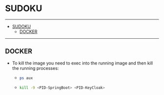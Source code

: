 # SUDOKU

---

<!-- TOC -->
* [SUDOKU](#sudoku)
  * [DOCKER](#docker)
<!-- TOC -->

---

## DOCKER

* To kill the image you need to exec into the running image and then kill the running processes:
  * ```bash
    ps aux
    ```
  * ```bash
    kill -9 <PID-SpringBoot> <PID-KeyCloak>
    ```
